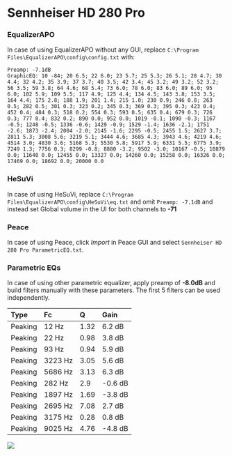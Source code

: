 # Sennheiser HD 280 Pro

### EqualizerAPO
In case of using EqualizerAPO without any GUI, replace `C:\Program Files\EqualizerAPO\config\config.txt`
with:
```
Preamp: -7.1dB
GraphicEQ: 10 -84; 20 6.5; 22 6.0; 23 5.7; 25 5.3; 26 5.1; 28 4.7; 30 4.4; 32 4.2; 35 3.9; 37 3.7; 40 3.5; 42 3.4; 45 3.2; 49 3.2; 52 3.2; 56 3.5; 59 3.8; 64 4.6; 68 5.4; 73 6.0; 78 6.0; 83 6.0; 89 6.0; 95 6.0; 102 5.9; 109 5.5; 117 4.9; 125 4.4; 134 4.5; 143 3.8; 153 3.5; 164 4.4; 175 2.8; 188 1.9; 201 1.4; 215 1.0; 230 0.9; 246 0.8; 263 0.5; 282 0.5; 301 0.3; 323 0.2; 345 0.3; 369 0.3; 395 0.3; 423 0.4; 452 0.4; 484 0.3; 518 0.2; 554 0.3; 593 0.5; 635 0.4; 679 0.3; 726 0.3; 777 0.4; 832 0.2; 890 0.0; 952 0.0; 1019 -0.1; 1090 -0.3; 1167 -0.5; 1248 -0.5; 1336 -0.6; 1429 -0.9; 1529 -1.4; 1636 -2.1; 1751 -2.6; 1873 -2.4; 2004 -2.0; 2145 -1.6; 2295 -0.5; 2455 1.5; 2627 3.7; 2811 5.3; 3008 5.6; 3219 5.1; 3444 4.6; 3685 4.3; 3943 4.6; 4219 4.6; 4514 3.0; 4830 3.6; 5168 5.3; 5530 5.8; 5917 5.9; 6331 5.5; 6775 3.9; 7249 1.3; 7756 0.3; 8299 -0.8; 8880 -3.2; 9502 -3.0; 10167 -0.5; 10879 0.0; 11640 0.0; 12455 0.0; 13327 0.0; 14260 0.0; 15258 0.0; 16326 0.0; 17469 0.0; 18692 0.0; 20000 0.0
```

### HeSuVi
In case of using HeSuVi, replace `C:\Program Files\EqualizerAPO\config\HeSuVi\eq.txt` and omit `Preamp:
-7.1dB` and instead set Global volume in the UI for both channels to **-71**

### Peace
In case of using Peace, click *Import* in Peace GUI and select `Sennheiser HD 280 Pro ParametricEQ.txt`.

### Parametric EQs
In case of using other parametric equalizer, apply preamp of **-8.0dB** and build filters manually with
these parameters. The first 5 filters can be used independently.

| Type    | Fc      |    Q | Gain    |
|:--------|:--------|:-----|:--------|
| Peaking | 12 Hz   | 1.32 | 6.2 dB  |
| Peaking | 22 Hz   | 0.98 | 3.8 dB  |
| Peaking | 93 Hz   | 0.94 | 5.9 dB  |
| Peaking | 3223 Hz | 3.05 | 5.6 dB  |
| Peaking | 5686 Hz | 3.13 | 6.3 dB  |
| Peaking | 282 Hz  | 2.9  | -0.6 dB |
| Peaking | 1897 Hz | 1.69 | -3.8 dB |
| Peaking | 2695 Hz | 7.08 | 2.7 dB  |
| Peaking | 3175 Hz | 0.28 | 0.8 dB  |
| Peaking | 9025 Hz | 4.76 | -4.8 dB |

![](https://raw.githubusercontent.com/jaakkopasanen/AutoEq/master/results/innerfidelity/sbaf-serious/Sennheiser%20HD%20280%20Pro/Sennheiser%20HD%20280%20Pro.png)
